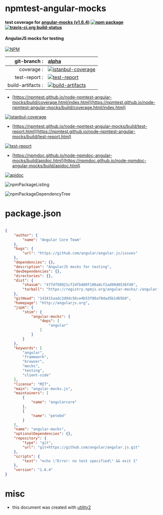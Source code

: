 # npmtest-angular-mocks

#### test coverage for  [angular-mocks (v1.6.4)](http://angularjs.org)  [![npm package](https://img.shields.io/npm/v/npmtest-angular-mocks.svg?style=flat-square)](https://www.npmjs.org/package/npmtest-angular-mocks) [![travis-ci.org build-status](https://api.travis-ci.org/npmtest/node-npmtest-angular-mocks.svg)](https://travis-ci.org/npmtest/node-npmtest-angular-mocks)

#### AngularJS mocks for testing

[![NPM](https://nodei.co/npm/angular-mocks.png?downloads=true&downloadRank=true&stars=true)](https://www.npmjs.com/package/angular-mocks)

| git-branch : | [alpha](https://github.com/npmtest/node-npmtest-angular-mocks/tree/alpha)|
|--:|:--|
| coverage : | [![istanbul-coverage](https://npmtest.github.io/node-npmtest-angular-mocks/build/coverage.badge.svg)](https://npmtest.github.io/node-npmtest-angular-mocks/build/coverage.html/index.html)|
| test-report : | [![test-report](https://npmtest.github.io/node-npmtest-angular-mocks/build/test-report.badge.svg)](https://npmtest.github.io/node-npmtest-angular-mocks/build/test-report.html)|
| build-artifacts : | [![build-artifacts](https://npmtest.github.io/node-npmtest-angular-mocks/glyphicons_144_folder_open.png)](https://github.com/npmtest/node-npmtest-angular-mocks/tree/gh-pages/build)|

- [https://npmtest.github.io/node-npmtest-angular-mocks/build/coverage.html/index.html](https://npmtest.github.io/node-npmtest-angular-mocks/build/coverage.html/index.html)

[![istanbul-coverage](https://npmtest.github.io/node-npmtest-angular-mocks/build/screenCapture.buildCi.browser.%252Ftmp%252Fbuild%252Fcoverage.lib.html.png)](https://npmtest.github.io/node-npmtest-angular-mocks/build/coverage.html/index.html)

- [https://npmtest.github.io/node-npmtest-angular-mocks/build/test-report.html](https://npmtest.github.io/node-npmtest-angular-mocks/build/test-report.html)

[![test-report](https://npmtest.github.io/node-npmtest-angular-mocks/build/screenCapture.buildCi.browser.%252Ftmp%252Fbuild%252Ftest-report.html.png)](https://npmtest.github.io/node-npmtest-angular-mocks/build/test-report.html)

- [https://npmdoc.github.io/node-npmdoc-angular-mocks/build/apidoc.html](https://npmdoc.github.io/node-npmdoc-angular-mocks/build/apidoc.html)

[![apidoc](https://npmdoc.github.io/node-npmdoc-angular-mocks/build/screenCapture.buildCi.browser.%252Ftmp%252Fbuild%252Fapidoc.html.png)](https://npmdoc.github.io/node-npmdoc-angular-mocks/build/apidoc.html)

![npmPackageListing](https://npmtest.github.io/node-npmtest-angular-mocks/build/screenCapture.npmPackageListing.svg)

![npmPackageDependencyTree](https://npmtest.github.io/node-npmtest-angular-mocks/build/screenCapture.npmPackageDependencyTree.svg)



# package.json

```json

{
    "author": {
        "name": "Angular Core Team"
    },
    "bugs": {
        "url": "https://github.com/angular/angular.js/issues"
    },
    "dependencies": {},
    "description": "AngularJS mocks for testing",
    "devDependencies": {},
    "directories": {},
    "dist": {
        "shasum": "47fdf50921cf24fb489f100a8cf2ad99d0538f40",
        "tarball": "https://registry.npmjs.org/angular-mocks/-/angular-mocks-1.6.4.tgz"
    },
    "gitHead": "143415aadc2d9dc56ce4b53f80a70dad5b1d65b9",
    "homepage": "http://angularjs.org",
    "jspm": {
        "shim": {
            "angular-mocks": {
                "deps": [
                    "angular"
                ]
            }
        }
    },
    "keywords": [
        "angular",
        "framework",
        "browser",
        "mocks",
        "testing",
        "client-side"
    ],
    "license": "MIT",
    "main": "angular-mocks.js",
    "maintainers": [
        {
            "name": "angularcore"
        },
        {
            "name": "petebd"
        }
    ],
    "name": "angular-mocks",
    "optionalDependencies": {},
    "repository": {
        "type": "git",
        "url": "git+https://github.com/angular/angular.js.git"
    },
    "scripts": {
        "test": "echo \"Error: no test specified\" && exit 1"
    },
    "version": "1.6.4"
}
```



# misc
- this document was created with [utility2](https://github.com/kaizhu256/node-utility2)

